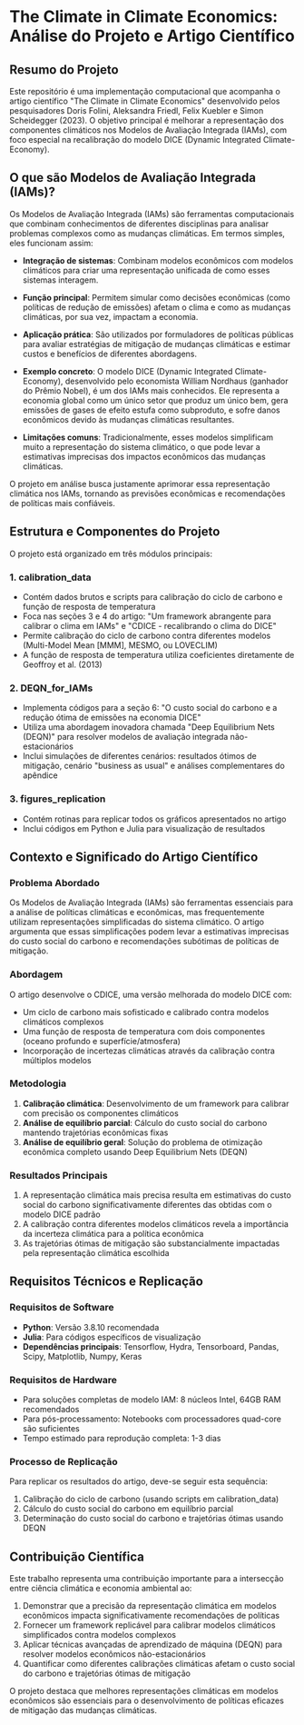 # The Climate in Climate Economics: Análise do Projeto e Artigo Científico

## Resumo do Projeto

Este repositório é uma implementação computacional que acompanha o artigo científico "The Climate in Climate Economics" desenvolvido pelos pesquisadores Doris Folini, Aleksandra Friedl, Felix Kuebler e Simon Scheidegger (2023). O objetivo principal é melhorar a representação dos componentes climáticos nos Modelos de Avaliação Integrada (IAMs), com foco especial na recalibração do modelo DICE (Dynamic Integrated Climate-Economy).

## O que são Modelos de Avaliação Integrada (IAMs)?

Os Modelos de Avaliação Integrada (IAMs) são ferramentas computacionais que combinam conhecimentos de diferentes disciplinas para analisar problemas complexos como as mudanças climáticas. Em termos simples, eles funcionam assim:

- **Integração de sistemas**: Combinam modelos econômicos com modelos climáticos para criar uma representação unificada de como esses sistemas interagem.

- **Função principal**: Permitem simular como decisões econômicas (como políticas de redução de emissões) afetam o clima e como as mudanças climáticas, por sua vez, impactam a economia.

- **Aplicação prática**: São utilizados por formuladores de políticas públicas para avaliar estratégias de mitigação de mudanças climáticas e estimar custos e benefícios de diferentes abordagens.

- **Exemplo concreto**: O modelo DICE (Dynamic Integrated Climate-Economy), desenvolvido pelo economista William Nordhaus (ganhador do Prêmio Nobel), é um dos IAMs mais conhecidos. Ele representa a economia global como um único setor que produz um único bem, gera emissões de gases de efeito estufa como subproduto, e sofre danos econômicos devido às mudanças climáticas resultantes.

- **Limitações comuns**: Tradicionalmente, esses modelos simplificam muito a representação do sistema climático, o que pode levar a estimativas imprecisas dos impactos econômicos das mudanças climáticas.

O projeto em análise busca justamente aprimorar essa representação climática nos IAMs, tornando as previsões econômicas e recomendações de políticas mais confiáveis.

## Estrutura e Componentes do Projeto

O projeto está organizado em três módulos principais:

### 1. calibration_data
- Contém dados brutos e scripts para calibração do ciclo de carbono e função de resposta de temperatura
- Foca nas seções 3 e 4 do artigo: "Um framework abrangente para calibrar o clima em IAMs" e "CDICE - recalibrando o clima do DICE"
- Permite calibração do ciclo de carbono contra diferentes modelos (Multi-Model Mean [MMM], MESMO, ou LOVECLIM)
- A função de resposta de temperatura utiliza coeficientes diretamente de Geoffroy et al. (2013)

### 2. DEQN_for_IAMs
- Implementa códigos para a seção 6: "O custo social do carbono e a redução ótima de emissões na economia DICE"
- Utiliza uma abordagem inovadora chamada "Deep Equilibrium Nets (DEQN)" para resolver modelos de avaliação integrada não-estacionários
- Inclui simulações de diferentes cenários: resultados ótimos de mitigação, cenário "business as usual" e análises complementares do apêndice

### 3. figures_replication
- Contém rotinas para replicar todos os gráficos apresentados no artigo
- Inclui códigos em Python e Julia para visualização de resultados

## Contexto e Significado do Artigo Científico

### Problema Abordado
Os Modelos de Avaliação Integrada (IAMs) são ferramentas essenciais para a análise de políticas climáticas e econômicas, mas frequentemente utilizam representações simplificadas do sistema climático. O artigo argumenta que essas simplificações podem levar a estimativas imprecisas do custo social do carbono e recomendações subótimas de políticas de mitigação.

### Abordagem
O artigo desenvolve o CDICE, uma versão melhorada do modelo DICE com:
- Um ciclo de carbono mais sofisticado e calibrado contra modelos climáticos complexos
- Uma função de resposta de temperatura com dois componentes (oceano profundo e superfície/atmosfera)
- Incorporação de incertezas climáticas através da calibração contra múltiplos modelos

### Metodologia
1. **Calibração climática**: Desenvolvimento de um framework para calibrar com precisão os componentes climáticos
2. **Análise de equilíbrio parcial**: Cálculo do custo social do carbono mantendo trajetórias econômicas fixas
3. **Análise de equilíbrio geral**: Solução do problema de otimização econômica completo usando Deep Equilibrium Nets (DEQN)

### Resultados Principais
1. A representação climática mais precisa resulta em estimativas do custo social do carbono significativamente diferentes das obtidas com o modelo DICE padrão
2. A calibração contra diferentes modelos climáticos revela a importância da incerteza climática para a política econômica
3. As trajetórias ótimas de mitigação são substancialmente impactadas pela representação climática escolhida

## Requisitos Técnicos e Replicação

### Requisitos de Software
- **Python**: Versão 3.8.10 recomendada
- **Julia**: Para códigos específicos de visualização
- **Dependências principais**: Tensorflow, Hydra, Tensorboard, Pandas, Scipy, Matplotlib, Numpy, Keras

### Requisitos de Hardware
- Para soluções completas de modelo IAM: 8 núcleos Intel, 64GB RAM recomendados
- Para pós-processamento: Notebooks com processadores quad-core são suficientes
- Tempo estimado para reprodução completa: 1-3 dias

### Processo de Replicação
Para replicar os resultados do artigo, deve-se seguir esta sequência:
1. Calibração do ciclo de carbono (usando scripts em calibration_data)
2. Cálculo do custo social do carbono em equilíbrio parcial
3. Determinação do custo social do carbono e trajetórias ótimas usando DEQN

## Contribuição Científica

Este trabalho representa uma contribuição importante para a intersecção entre ciência climática e economia ambiental ao:

1. Demonstrar que a precisão da representação climática em modelos econômicos impacta significativamente recomendações de políticas
2. Fornecer um framework replicável para calibrar modelos climáticos simplificados contra modelos complexos
3. Aplicar técnicas avançadas de aprendizado de máquina (DEQN) para resolver modelos econômicos não-estacionários
4. Quantificar como diferentes calibrações climáticas afetam o custo social do carbono e trajetórias ótimas de mitigação

O projeto destaca que melhores representações climáticas em modelos econômicos são essenciais para o desenvolvimento de políticas eficazes de mitigação das mudanças climáticas. 
